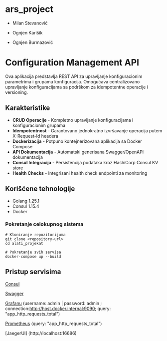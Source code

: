 # ars_project

- Milan Stevanović
* Ognjen Karišik
+ Ognjen Burmazović

# Configuration Management API

Ova aplikacija predstavlja REST API za upravljanje konfiguracionim parametrima i grupama konfiguracija. Omogućava centralizovano upravljanje konfiguracijama sa podrškom za idempotentne operacije i versioning.

## Karakteristike

- **CRUD Operacije** - Kompletno upravljanje konfiguracijama i konfiguracionim grupama
- **Idempotentnost** - Garantovano jednokratno izvršavanje operacija putem X-Request-Id headera
- **Dockerizacija** - Potpuno kontejnerizovana aplikacija sa Docker Compose
- **API Dokumentacija** - Automatski generisana Swagger/OpenAPI dokumentacija
- **Consul Integracija** - Persistencija podataka kroz HashiCorp Consul KV store
- **Health Checks** - Integrisani health check endpointi za monitoring

## Korišćene tehnologije

- Golang 1.25.1
- Consul 1.15.4
- Docker

### Pokretanje celokupnog sistema

```
# Kloniranje repozitorijuma
git clone <repository-url>
cd alati_projekat

# Pokretanje svih servisa
docker-compose up --build
```

## Pristup servisima

[Consul](http://localhost:8500)

[Swagger](http://localhost:8080/swagger/index.html)

[Grafanu](http://localhost:3000) (username: admin | password: admin ; connection:http://host.docker.internal:9090; query: "app_http_requests_total")

[Prometheus](http://localhost:9090) (query: "app_http_requests_total")

[JaegerUI] (http://localhost:16686)